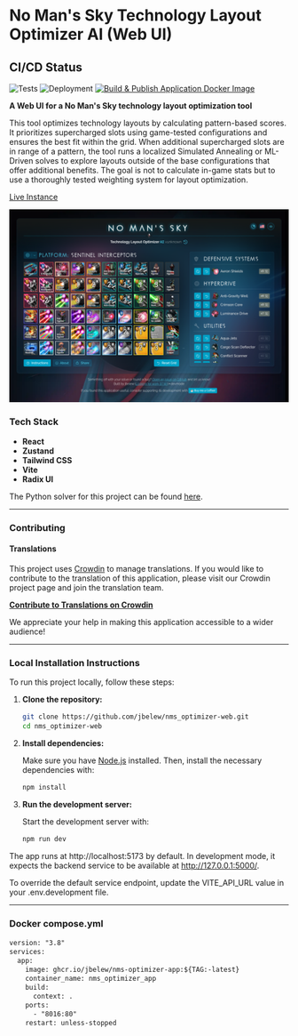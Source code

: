 # No Man's Sky Technology Layout Optimizer AI (Web UI)

## CI/CD Status

![Tests](https://github.com/jbelew/nms_optimizer-web/actions/workflows/main.yml/badge.svg?branch=main)
![Deployment](https://img.shields.io/badge/Deployment-Heroku-blue?logo=heroku)
[![Build & Publish Application Docker Image](https://github.com/jbelew/nms_optimizer-web/actions/workflows/publish-images.yml/badge.svg)](https://github.com/jbelew/nms_optimizer-web/actions/workflows/publish-images.yml)

**A Web UI for a No Man's Sky technology layout optimization tool**

This tool optimizes technology layouts by calculating pattern-based scores. It prioritizes supercharged slots using game-tested configurations and ensures the best fit within the grid. When additional supercharged slots are in range of a pattern, the tool runs a localized Simulated Annealing or ML-Driven solves to explore layouts outside of the base configurations that offer additional benefits. The goal is not to calculate in-game stats but to use a thoroughly tested weighting system for layout optimization.

[Live Instance](https://nms-optimizer.app/)

![Screenshot](https://github.com/jbelew/nms_optimizer-web/blob/main/public/assets/img/screenshots/screenshot.png?raw=true)

### **Tech Stack**

- **React**
- **Zustand**
- **Tailwind CSS**
- **Vite**
- **Radix UI**

The Python solver for this project can be found [here](https://github.com/jbelew/nms_optimizer-service).

---

### **Contributing**

#### **Translations**

This project uses [Crowdin](https://crowdin.com/) to manage translations. If you would like to contribute to the translation of this application, please visit our Crowdin project page and join the translation team.

[**Contribute to Translations on Crowdin**](https://crowdin.com/project/nms-optimizer)

We appreciate your help in making this application accessible to a wider audience!

---

### **Local Installation Instructions**

To run this project locally, follow these steps:

1. **Clone the repository:**

    ```sh
    git clone https://github.com/jbelew/nms_optimizer-web.git
    cd nms_optimizer-web
    ```

2. **Install dependencies:**

    Make sure you have [Node.js](https://nodejs.org/) installed. Then, install the necessary dependencies with:

    ```sh
    npm install
    ```

3. **Run the development server:**

    Start the development server with:

    ```sh
    npm run dev
    ```

The app runs at http://localhost:5173 by default. In development mode, it expects the backend service to be available at http://127.0.0.1:5000/.

To override the default service endpoint, update the VITE_API_URL value in your .env.development file.

---

### Docker compose.yml

```
version: "3.8"
services:
  app:
    image: ghcr.io/jbelew/nms-optimizer-app:${TAG:-latest}
    container_name: nms_optimizer_app
    build:
      context: .
    ports:
      - "8016:80"
    restart: unless-stopped
```
